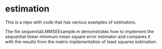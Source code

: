 # estimation
This is a repo with code that has various examples of estimators. 

The file sequentialLMMSEExample.m demonstrates how to implement the sequential linear minimum mean square error estimator and compares it with the results from the matrix implementation of least squares estimation.

